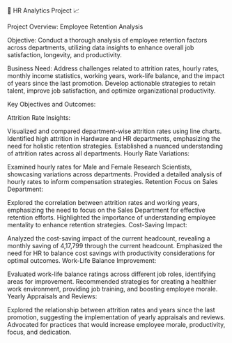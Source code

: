 👥 HR Analytics Project 📈

Project Overview: Employee Retention Analysis

Objective:
Conduct a thorough analysis of employee retention factors across departments, utilizing data insights to enhance overall job satisfaction, longevity, and productivity.

Business Need:
Address challenges related to attrition rates, hourly rates, monthly income statistics, working years, work-life balance, and the impact of years since the last promotion. Develop actionable strategies to retain talent, improve job satisfaction, and optimize organizational productivity.

Key Objectives and Outcomes:

Attrition Rate Insights:

Visualized and compared department-wise attrition rates using line charts.
Identified high attrition in Hardware and HR departments, emphasizing the need for holistic retention strategies.
Established a nuanced understanding of attrition rates across all departments.
Hourly Rate Variations:

Examined hourly rates for Male and Female Research Scientists, showcasing variations across departments.
Provided a detailed analysis of hourly rates to inform compensation strategies.
Retention Focus on Sales Department:

Explored the correlation between attrition rates and working years, emphasizing the need to focus on the Sales Department for effective retention efforts.
Highlighted the importance of understanding employee mentality to enhance retention strategies.
Cost-Saving Impact:

Analyzed the cost-saving impact of the current headcount, revealing a monthly saving of 4,17,799 through the current headcount.
Emphasized the need for HR to balance cost savings with productivity considerations for optimal outcomes.
Work-Life Balance Improvement:

Evaluated work-life balance ratings across different job roles, identifying areas for improvement.
Recommended strategies for creating a healthier work environment, providing job training, and boosting employee morale.
Yearly Appraisals and Reviews:

Explored the relationship between attrition rates and years since the last promotion, suggesting the implementation of yearly appraisals and reviews.
Advocated for practices that would increase employee morale, productivity, focus, and dedication.
